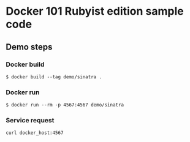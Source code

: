 # Docker 101 Rubyist edition sample code

## Demo steps

### Docker build

```shell
$ docker build --tag demo/sinatra .
```

### Docker run

```shell
$ docker run --rm -p 4567:4567 demo/sinatra
```

### Service request

```shell
curl docker_host:4567
```

